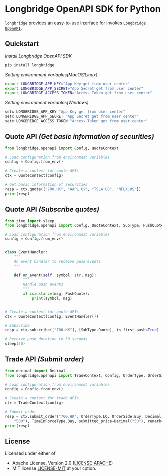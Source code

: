 # Longbridge OpenAPI SDK for Python

`longbridge` provides an easy-to-use interface for invokes [`Longbridge OpenAPI`](https://open.longbridgeapp.com/en/).

## Quickstart

_Install Longbridge OpenAPI SDK_

```bash
pip install longbridge
```

_Setting environment variables(MacOS/Linux)_

```bash
export LONGBRIDGE_APP_KEY="App Key get from user center"
export LONGBRIDGE_APP_SECRET="App Secret get from user center"
export LONGBRIDGE_ACCESS_TOKEN="Access Token get from user center"
```

_Setting environment variables(Windows)_

```powershell
setx LONGBRIDGE_APP_KEY "App Key get from user center"
setx LONGBRIDGE_APP_SECRET "App Secret get from user center"
setx LONGBRIDGE_ACCESS_TOKEN "Access Token get from user center"
```

## Quote API _(Get basic information of securities)_

```python
from longbridge.openapi import Config, QuoteContext

# Load configuration from environment variables
config = Config.from_env()

# Create a context for quote APIs
ctx = QuoteContext(config)

# Get basic information of securities
resp = ctx.quote(["700.HK", "AAPL.US", "TSLA.US", "NFLX.US"])
print(resp)
```

## Quote API _(Subscribe quotes)_

```python
from time import sleep
from longbridge.openapi import Config, QuoteContext, SubType, PushQuote

# Load configuration from environment variables
config = Config.from_env()


class EventHandler:
    """
    An event handler to receive push events
    """

    def on_event(self, symbol: str, msg):
        """
        Handle push events
        """
        if isinstance(msg, PushQuote):
            print(symbol, msg)


# Create a context for quote APIs
ctx = QuoteContext(config, EventHandler())

# Subscribe
resp = ctx.subscribe(["700.HK"], [SubType.Quote], is_first_push=True)

# Receive push duration to 30 seconds
sleep(30)
```

## Trade API _(Submit order)_

```python
from decimal import Decimal
from longbridge.openapi import TradeContext, Config, OrderType, OrderSide, TimeInForceType

# Load configuration from environment variables
config = Config.from_env()

# Create a context for trade APIs
ctx = TradeContext(config)

# Submit order
resp = ctx.submit_order("700.HK", OrderType.LO, OrderSide.Buy, Decimal(
    "500"), TimeInForceType.Day, submitted_price=Decimal("50"), remark="Hello from Python SDK")
print(resp)
```

## License

Licensed under either of

* Apache License, Version 2.0 ([LICENSE-APACHE](http://www.apache.org/licenses/LICENSE-2.0))
* MIT license [LICENSE-MIT](http://opensource.org/licenses/MIT) at your option.
